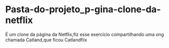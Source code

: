 # Pasta-do-projeto_p-gina-clone-da-netflix
É um clone da página da Netflix,fiz esse exercício compartilhando uma ong chamada Catland,que ficou Catlandflix
